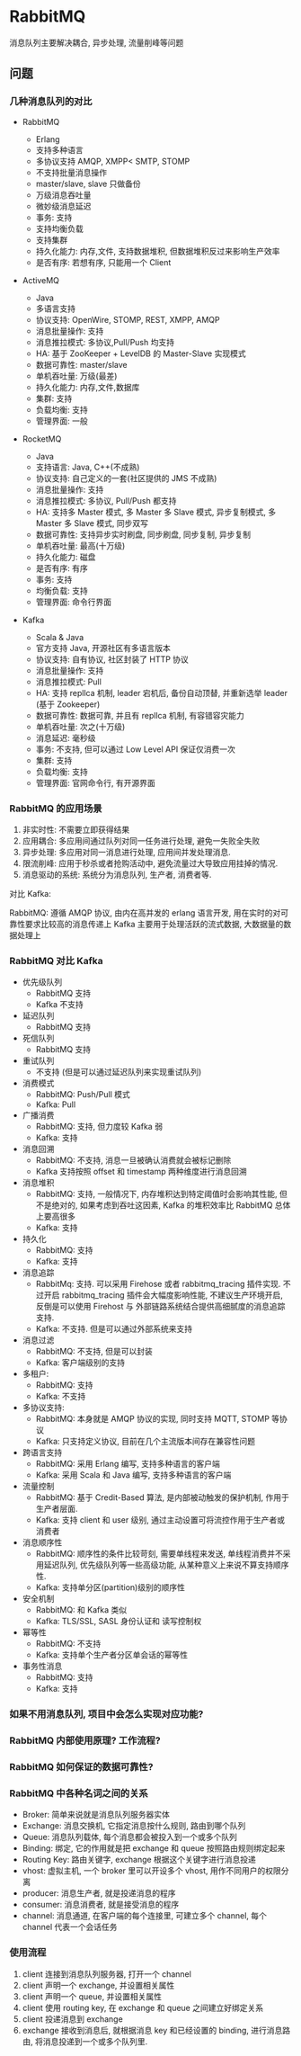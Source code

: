 # RabbitMQ

消息队列主要解决耦合, 异步处理, 流量削峰等问题



## 问题

### 几种消息队列的对比

- RabbitMQ
    - Erlang
    - 支持多种语言
    - 多协议支持 AMQP, XMPP< SMTP, STOMP
    - 不支持批量消息操作
    - master/slave, slave 只做备份
    - 万级消息吞吐量
    - 微妙级消息延迟
    - 事务: 支持
    - 支持均衡负载
    - 支持集群
    - 持久化能力: 内存,文件, 支持数据堆积, 但数据堆积反过来影响生产效率
    - 是否有序: 若想有序, 只能用一个 Client

- ActiveMQ
    - Java
    - 多语言支持
    - 协议支持: OpenWire, STOMP, REST, XMPP, AMQP
    - 消息批量操作: 支持
    - 消息推拉模式: 多协议,Pull/Push 均支持
    - HA: 基于 ZooKeeper + LevelDB 的 Master-Slave 实现模式
    - 数据可靠性: master/slave
    - 单机吞吐量: 万级(最差)
    - 持久化能力: 内存,文件,数据库
    - 集群: 支持
    - 负载均衡: 支持
    - 管理界面: 一般

- RocketMQ
    - Java
    - 支持语言: Java, C++(不成熟)
    - 协议支持: 自己定义的一套(社区提供的 JMS 不成熟)
    - 消息批量操作: 支持
    - 消息推拉模式: 多协议, Pull/Push 都支持
    - HA: 支持多 Master 模式, 多 Master 多 Slave 模式, 异步复制模式, 多 Master 多 Slave 模式, 同步双写
    - 数据可靠性: 支持异步实时刷盘, 同步刷盘, 同步复制, 异步复制
    - 单机吞吐量: 最高(十万级)
    - 持久化能力: 磁盘
    - 是否有序: 有序
    - 事务: 支持
    - 均衡负载: 支持
    - 管理界面: 命令行界面
    
- Kafka
    - Scala & Java
    - 官方支持 Java, 开源社区有多语言版本
    - 协议支持: 自有协议, 社区封装了 HTTP 协议
    - 消息批量操作: 支持
    - 消息推拉模式: Pull
    - HA: 支持 repllca 机制, leader 宕机后, 备份自动顶替, 并重新选举 leader (基于 Zookeeper)
    - 数据可靠性: 数据可靠, 并且有 repllca 机制, 有容错容灾能力
    - 单机吞吐量: 次之(十万级)
    - 消息延迟: 毫秒级
    - 事务: 不支持, 但可以通过 Low Level API 保证仅消费一次
    - 集群: 支持
    - 负载均衡: 支持
    - 管理界面: 官网命令行, 有开源界面

### RabbitMQ 的应用场景

1. 非实时性: 不需要立即获得结果
2. 应用耦合: 多应用间通过队列对同一任务进行处理, 避免一失败全失败
3. 异步处理: 多应用对同一消息进行处理, 应用间并发处理消息.
4. 限流削峰: 应用于秒杀或者抢购活动中, 避免流量过大导致应用挂掉的情况.
5. 消息驱动的系统: 系统分为消息队列, 生产者, 消费者等.

对比 Kafka:

RabbitMQ: 遵循 AMQP 协议, 由内在高并发的 erlang 语言开发, 用在实时的对可靠性要求比较高的消息传递上
Kafka 主要用于处理活跃的流式数据, 大数据量的数据处理上

### RabbitMQ 对比 Kafka

- 优先级队列
    - RabbitMQ 支持
    - Kafka 不支持
- 延迟队列
    - RabbitMQ 支持
- 死信队列
    - RabbitMQ 支持
- 重试队列
    - 不支持 (但是可以通过延迟队列来实现重试队列)
- 消费模式
    - RabbitMQ: Push/Pull 模式
    - Kafka: Pull
- 广播消费
    - RabbitMQ: 支持, 但力度较 Kafka 弱
    - Kafka: 支持
- 消息回溯
    - RabbitMQ: 不支持, 消息一旦被确认消费就会被标记删除
    - Kafka 支持按照 offset 和 timestamp 两种维度进行消息回溯
- 消息堆积
    - RabbitMQ: 支持, 一般情况下, 内存堆积达到特定阈值时会影响其性能, 但不是绝对的, 如果考虑到吞吐这因素, Kafka 的堆积效率比 RabbitMQ 总体上要高很多
    - Kafka: 支持
- 持久化
    - RabbitMQ: 支持
    - Kafka: 支持
- 消息追踪
    - RabbitMq: 支持. 可以采用 Firehose 或者 rabbitmq_tracing 插件实现. 不过开启 rabbitmq_tracing 插件会大幅度影响性能, 不建议生产环境开启, 反倒是可以使用 Firehost 与 外部链路系统结合提供高细腻度的消息追踪支持.
    - Kafka: 不支持. 但是可以通过外部系统来支持
- 消息过滤
    - RabbitMQ: 不支持, 但是可以封装
    - Kafka: 客户端级别的支持
- 多租户:
    - RabbitMQ: 支持
    - Kafka: 不支持
- 多协议支持:
    - RabbitMQ: 本身就是 AMQP 协议的实现, 同时支持 MQTT, STOMP 等协议
    - Kafka: 只支持定义协议, 目前在几个主流版本间存在兼容性问题
- 跨语言支持
    - RabbitMQ: 采用 Erlang 编写, 支持多种语言的客户端
    - Kafka: 采用 Scala 和 Java 编写, 支持多种语言的客户端
- 流量控制
    - RabbitMQ: 基于 Credit-Based 算法, 是内部被动触发的保护机制, 作用于生产者层面.
    - Kafka: 支持 client 和 user 级别, 通过主动设置可将流控作用于生产者或消费者
- 消息顺序性
    - RabbitMQ: 顺序性的条件比较苛刻, 需要单线程来发送, 单线程消费并不采用延迟队列, 优先级队列等一些高级功能, 从某种意义上来说不算支持顺序性.
    - Kafka: 支持单分区(partition)级别的顺序性
- 安全机制
    - RabbitMQ: 和 Kafka 类似
    - Kafka: TLS/SSL, SASL 身份认证和 读写控制权
- 幂等性
    - RabbitMQ: 不支持
    - Kafka: 支持单个生产者分区单会话的幂等性
- 事务性消息
    - RabbitMQ: 支持
    - Kafka: 支持

### 如果不用消息队列, 项目中会怎么实现对应功能?
### RabbitMQ 内部使用原理? 工作流程?
### RabbitMQ 如何保证的数据可靠性?
### RabbitMQ 中各种名词之间的关系 

- Broker: 简单来说就是消息队列服务器实体
- Exchange: 消息交换机, 它指定消息按什么规则, 路由到哪个队列
- Queue: 消息队列载体, 每个消息都会被投入到一个或多个队列
- Binding: 绑定, 它的作用就是把 exchange 和 queue 按照路由规则绑定起来
- Routing Key: 路由关键字, exchange 根据这个关键字进行消息投递
- vhost: 虚拟主机, 一个 broker 里可以开设多个 vhost, 用作不同用户的权限分离
- producer: 消息生产者, 就是投递消息的程序
- consumer: 消息消费者, 就是接受消息的程序
- channel: 消息通道, 在客户端的每个连接里, 可建立多个 channel, 每个 channel 代表一个会话任务

### 使用流程

1. client 连接到消息队列服务器, 打开一个 channel
2. client 声明一个 exchange, 并设置相关属性
3. client 声明一个 queue, 并设置相关属性
4. client 使用 routing key, 在 exchange 和 queue 之间建立好绑定关系
5. client 投递消息到 exchange
6. exchange 接收到消息后, 就根据消息 key 和已经设置的 binding, 进行消息路由, 将消息投递到一个或多个队列里.

